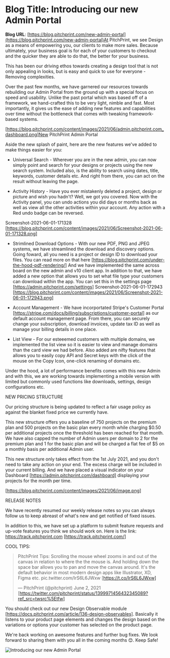 # **Blog Title**: Introducing our new Admin Portal

**Blog URL**: [https://blog.pitchprint.com/new-admin-portal](https://blog.pitchprint.com/new-admin-portal)At PitchPrint, we see Design as a means of empowering you, our clients to make more sales. Because ultimately, your business goal is for
each of your customers to checkout and the quicker they are able to do that, the better for your business.

This has been our driving ethos towards creating a design tool that is not only appealing in looks, but is easy and quick to use for
everyone - Removing complexities.

Over the past few months, we have garnered our resources towards rebuilding our Admin Portal from the ground up with a special focus on
speed and usability. Unlike the past portal which was based off of a framework, we hand-crafted this to be very light, nimble and fast. Most
importantly, it gives us the ease of adding new features and capabilities over time without the bottleneck that comes with tweaking
framework-based systems.

[https://blog.pitchprint.com/content/images/2021/06/admin.pitchprint.com_dashboard.png]New PitchPrint Admin Portal

Aside the new splash of paint, here are the new features we've added to make things easier for you:

 * Universal Search - Wherever you are in the new admin, you can now simply point and search for your designs or projects using the new
   search system. Included also, is the ability to search using dates, title, keywords, customer details etc.
   And right from there, you can act on the result without leaving the page.

 * Activity History - Have you ever mistakenly deleted a project, design or picture and wish you hadn't? Well, we got you covered. Now with
   the Activity panel, you can undo actions you did days or months back as well as view all the other activities within your account.
   Any action with a Red undo badge can be reversed.

Screenshot-2021-06-01-171328 [https://blog.pitchprint.com/content/images/2021/06/Screenshot-2021-06-01-171328.png]

 * Strimlined Download Options - With our new PDF, PNG and JPEG systems, we have streamlined the download and discovery options. Going
   foward, all you need is a project or design ID to download your files. You can read more on that here
   [https://blog.pitchprint.com/under-the-hood-pdf-rendering/]
   And we have implemented the same across board on the new admin and v10 client app.
   In addition to that, we have added a new option that allows you to set what file type your customers can download within the app.
   You can set this in the settings page [https://admin.pitchprint.com/settings]
   Screenshot-2021-06-01-172943 [https://blog.pitchprint.com/content/images/2021/06/Screenshot-2021-06-01-172943.png]

 * Account Management - We have incorportated Stripe's Customer Portal [https://stripe.com/docs/billing/subscriptions/customer-portal] as
   our default account management page. From there, you can securely change your subscription, download invoices, update tax ID as well as
   manage your billing details in one place.

 * List View - For our esteeemed customers with multiple domains, we implemented the list view so it is easier to view and manage domains
   than the card view we had before. Also added are nifty features that allows you to easily copy API and Secret keys with the click of the
   mouse on the Copy Icon, one-click renaming of domains etc.

Under the hood, a lot of performance benefits comes with this new Admin and with this, we are working towards implementing a mobile version
with limited but commonly used functions like downloads, settings, design configurations etc.




NEW PRICING STRUCTURE

Our pricing structure is being updated to reflect a fair usage policy as against the blanket fixed price we currently have.

This new structure offers you a baseline of 750 projects on the premium plan and 500 projects on the basic plan every month while charging
$0.50 per additional projects once the threshold has been reached for that month. We have also capped the number of Admin users per domain
to 2 for the premium plan and 1 for the basic plan and will be charged a flat fee of $5 on a monthly basis per additional Admin user.

This new structure only takes effect from the 1st July 2021, and you don't need to take any action on your end. The excess charge will be
included in your current billing. And we have placed a visual indicator on your Dashboard [https://admin.pitchprint.com/dashboard]
displaying your projects for the month per time.

[https://blog.pitchprint.com/content/images/2021/06/image.png]




RELEASE NOTES

We have recently resumed our weekly release notes so you can always follow us to keep abreast of what's new and get notified of fixed
issues.

In addition to this, we have set up a platform to submit feature requests and up-vote features you think we should work on. Here is the
link: https://track.pitchprint.com [https://track.pitchprint.com/]


COOL TIPS:

> PitchPrint Tips: Scrolling the mouse wheel zooms in and out of the canvas in relation to where the the mouse is.
> And holding down the space bar allows you to pan and move the canvas around. It's the default behavior in most modern design apps like
> Illustrator, XD, Figma etc. pic.twitter.com/IrS6L6JWxw [https://t.co/IrS6L6JWxw]
> 
> — PitchPrint (@pitchprint) June 2, 2021 [https://twitter.com/pitchprint/status/1399971456432345089?ref_src=twsrc%5Etfw]

You should check out our new Design Observable module [https://docs.pitchprint.com/article/136-design-observables]. Basically it listens to
your product page elements and changes the design based on the variations or options your customer has selected on the product page.

We're back working on awesome features and further bug fixes. We look forward to sharing them with you all in the coming months 😊. Keep
Safe!

![Introducing our new Admin Portal](https://blog.pitchprint.com/content/images/2021/06/Web-1920---1--1--1.png)

